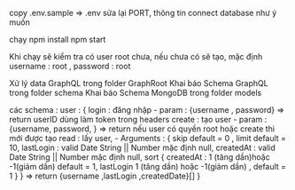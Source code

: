 copy .env.sample => .env
sửa lại PORT, thông tin connect database như ý muốn

chạy npm install 
npm start

Khi chạy sẽ kiểm tra có user root chưa, nếu chưa có sẽ tạo, mặc định username : root , password : root

Xử lý data GraphQL trong folder GraphRoot
Khai báo Schema GraphQL trong folder schema
Khai báo Schema MongoDB trong folder models

các schema : 
user : {
    login : đăng nhập - param : {username , password} 
        => return userID dùng làm token trong headers
    create : tạo user - param : {username, password, } 
        => return nếu user có quyền root hoặc create thì mới được tạo
    read : lấy user, - Arguments : {
        skip default = 0 , 
        limit default = 10, 
        lastLogin : valid Date String || Number mặc định null, 
        createdAt : valid Date String || Number mặc định null, 
        sort {
            createdAt : 1 (tăng dần)hoặc -1(giảm dần) default = 1, 
            lastLogin 1 (tăng dần) hoặc -1(giảm dần) , default = 1
        }
    }
        => return {username ,lastLogin ,createdDate}[]
}

